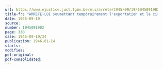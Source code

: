 ```yaml
---
url: https://www.ejustice.just.fgov.be/eli/arrete/1945/09/19/1945091902/justel
title-fr: "ARRETE-LOI soumettant temporairement l'exportation et la circulation de certaines oeuvres d'art à une autorisation préalable"
date: 1945-09-19
source:
number: 1945091902
page: 338
case: 1945-09-19/34
publication: 1946-01-14
starts:
modifies:
pdf-original:
pdf-consolidated:
---
```


